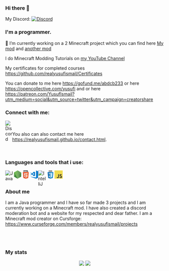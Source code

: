 ### Hi there 👋
My Discord: [![Discord](https://img.shields.io/discord/699595852473434133?label=&logo=discord&logoColor=ffffff&color=7389D8&labelColor=6A7EC2)](  https://discord.gg/QCYJmGdKTJ)

### I'm a programmer.
 🔭 I’m currently working on a 2 Minecraft project which you can find here [My mod][mod1] and [another mod][mod2]
 
 I do Minecraft Modding Tutorials on [my YouTube Channel][youtube]
 
 My certificates for completed courses https://github.com/realyusufismail/Certificates
 
 You can donate to me here https://gofund.me/abdcb233 or here https://opencollective.com/yusufi and or here https://patreon.com/YusufIsmail?utm_medium=social&utm_source=twitter&utm_campaign=creatorshare 

 
 ### Connect with me:

[<img align="left" alt="Discord" width="22px" src="https://cdn.jsdelivr.net/npm/simple-icons@v3/icons/discord.svg"/>][discord] 
</br>
</br>
You also can also contact me here https://realyusufismail.github.io/contact.html.

<br/>

 ### Languages and tools that i use:
 
 [<img align="left" alt="Java" width="26px" src="https://cdn.jsdelivr.net/npm/simple-icons@v3/icons/java.svg"/>][java]
 [<img align="left" alt="Node JS" width="26px" src="https://raw.githubusercontent.com/github/explore/80688e429a7d4ef2fca1e82350fe8e3517d3494d/topics/nodejs/nodejs.png"/>][nodejs]
 [<img align="left" alt="HTML 5" width="26px" src="https://raw.githubusercontent.com/github/explore/80688e429a7d4ef2fca1e82350fe8e3517d3494d/topics/html/html.png"/>][html]
[<img align="left" alt="Visual Studio Code" width="26px" src="https://raw.githubusercontent.com/github/explore/80688e429a7d4ef2fca1e82350fe8e3517d3494d/topics/visual-studio-code/visual-studio-code.png"/>][vscode]
[<img align="left" alt="IntelliJ" width="26px" src="https://cdn.jsdelivr.net/npm/simple-icons@3.13.0/icons/intellijidea.svg"/>][intellij]
[<img align="left" alt="CSS" width="26px" src="https://raw.githubusercontent.com/github/explore/80688e429a7d4ef2fca1e82350fe8e3517d3494d/topics/css/css.png"/>][css]
[<img align="left" alt="Javascript" width="26px" src="https://raw.githubusercontent.com/github/explore/80688e429a7d4ef2fca1e82350fe8e3517d3494d/topics/javascript/javascript.png"/>][javascript]


 <br/>
<br/>
 

### About me
I am a Java programmer and I have so far made 3 projects and I am currently working on a Minecraft mod. I have also created a discord moderation bot and a website for my respected and dear father.
I am a Minecraft mod creator on Cursforge: https://www.curseforge.com/members/realyusufismail/projects

 <br/>
<br/>

### My stats

<div align="center">
  <img height="180em" src="https://github-readme-stats.vercel.app/api?username=realyusufismail&count_private=true&show_icons=true&theme=dark" />
  <img height="180em" src="https://github-readme-stats.vercel.app/api/top-langs/?username=realyusufismail&count_private=true      &theme=dark&layout=compact&langs_count=6" />
</div>


[youtube]: https://www.youtube.com/channel/UC1RUkzjpWtp4w3OoMKh7pGg
[mod1]: https://www.curseforge.com/minecraft/mc-mods/ben-ten-mob-mod
[mod2]: https://www.curseforge.com/minecraft/mc-mods/creatuures
[discord]:  https://discord.gg/QCYJmGdKTJ
[vscode]: https://code.visualstudio.com
[java]: https://www.java.com
[html]: https://en.wikipedia.org/wiki/HTML
[css]: https://en.wikipedia.org/wiki/CSS
[javascript]: https://www.javascript.com
[nodejs]: https://nodejs.org
[intellij]: https://www.jetbrains.com/idea/

